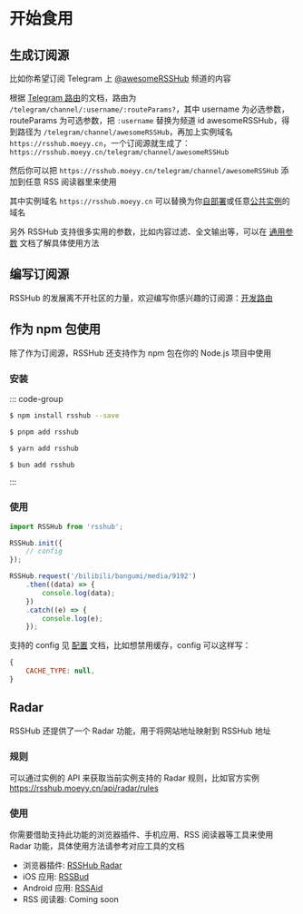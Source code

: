 # 开始食用

## 生成订阅源

比如你希望订阅 Telegram 上 [@awesomeRSSHub](https://t.me/awesomeRSSHub) 频道的内容

根据 [Telegram 路由](/zh/routes/social-media#telegram)的文档，路由为 `/telegram/channel/:username/:routeParams?`，其中 username 为必选参数，routeParams 为可选参数，把 `:username` 替换为频道 id awesomeRSSHub，得到路径为 `/telegram/channel/awesomeRSSHub`，再加上实例域名 `https://rsshub.moeyy.cn`，一个订阅源就生成了：`https://rsshub.moeyy.cn/telegram/channel/awesomeRSSHub`

然后你可以把 `https://rsshub.moeyy.cn/telegram/channel/awesomeRSSHub` 添加到任意 RSS 阅读器里来使用

其中实例域名 `https://rsshub.moeyy.cn` 可以替换为你[自部署](/zh/deploy/)或任意[公共实例](/zh/guide/instances)的域名

另外 RSSHub 支持很多实用的参数，比如内容过滤、全文输出等，可以在 [通用参数](/zh/guide/parameters) 文档了解具体使用方法

## 编写订阅源

RSSHub 的发展离不开社区的力量，欢迎编写你感兴趣的订阅源：[开发路由](/zh/joinus/#quick-start)

## 作为 npm 包使用 <Badge type="warning" text="experimental" />

除了作为订阅源，RSSHub 还支持作为 npm 包在你的 Node.js 项目中使用

### 安装

::: code-group

```sh [npm]
$ npm install rsshub --save
```

```sh [pnpm]
$ pnpm add rsshub
```

```sh [yarn]
$ yarn add rsshub
```

```sh [bun]
$ bun add rsshub
```

:::

### 使用

```js
import RSSHub from 'rsshub';

RSSHub.init({
    // config
});

RSSHub.request('/bilibili/bangumi/media/9192')
    .then((data) => {
        console.log(data);
    })
    .catch((e) => {
        console.log(e);
    });
```

支持的 config 见 [配置](/zh/deploy/config) 文档，比如想禁用缓存，config 可以这样写：

```js
{
    CACHE_TYPE: null,
}
```

## Radar

RSSHub 还提供了一个 Radar 功能，用于将网站地址映射到 RSSHub 地址

### 规则

可以通过实例的 API 来获取当前实例支持的 Radar 规则，比如官方实例 https://rsshub.moeyy.cn/api/radar/rules

### 使用

你需要借助支持此功能的浏览器插件、手机应用、RSS 阅读器等工具来使用 Radar 功能，具体使用方法请参考对应工具的文档

- 浏览器插件: [RSSHub Radar](https://github.com/DIYgod/RSSHub-Radar)
- iOS 应用: [RSSBud](https://github.com/Cay-Zhang/RSSBud)
- Android 应用: [RSSAid](https://github.com/LeetaoGoooo/RSSAid)
- RSS 阅读器: Coming soon
